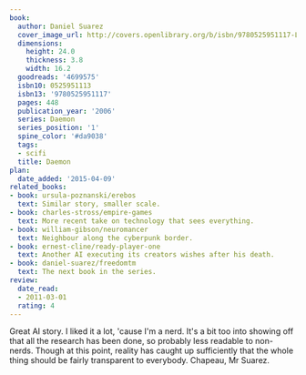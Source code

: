 ```yaml
---
book:
  author: Daniel Suarez
  cover_image_url: http://covers.openlibrary.org/b/isbn/9780525951117-L.jpg
  dimensions:
    height: 24.0
    thickness: 3.8
    width: 16.2
  goodreads: '4699575'
  isbn10: 0525951113
  isbn13: '9780525951117'
  pages: 448
  publication_year: '2006'
  series: Daemon
  series_position: '1'
  spine_color: '#da9038'
  tags:
  - scifi
  title: Daemon
plan:
  date_added: '2015-04-09'
related_books:
- book: ursula-poznanski/erebos
  text: Similar story, smaller scale.
- book: charles-stross/empire-games
  text: More recent take on technology that sees everything.
- book: william-gibson/neuromancer
  text: Neighbour along the cyberpunk border.
- book: ernest-cline/ready-player-one
  text: Another AI executing its creators wishes after his death.
- book: daniel-suarez/freedomtm
  text: The next book in the series.
review:
  date_read:
  - 2011-03-01
  rating: 4
---
```

Great AI story. I liked it a lot, 'cause I'm a nerd. It's a bit too into showing off that all the research has been
done, so probably less readable to non-nerds. Though at this point, reality has caught up sufficiently that the whole
thing should be fairly transparent to everybody. Chapeau, Mr Suarez.
